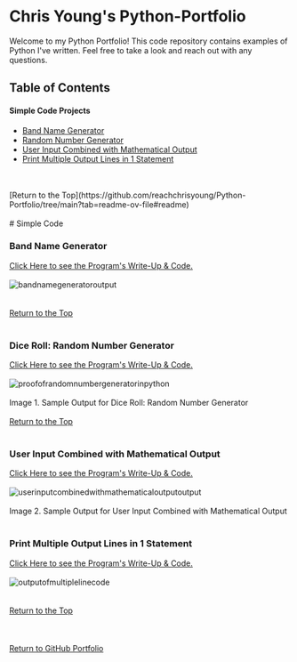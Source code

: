 # Chris Young's Python-Portfolio

Welcome to my Python Portfolio!  This code repository contains examples of Python I've written. Feel free to take a look and reach out with any questions.

## Table of Contents


#### Simple Code Projects
+ [Band Name Generator](https://github.com/reachchrisyoung/Python-Portfolio/tree/main?tab=readme-ov-file#band-name-generator)
+ [Random Number Generator](https://github.com/reachchrisyoung/Python-Portfolio/blob/main/README.md#dice-roll-random-number-generator)
+ [User Input Combined with Mathematical Output](https://github.com/reachchrisyoung/Python-Portfolio/blob/main/README.md#user-input-combined-with-mathematical-output)
+ [Print Multiple Output Lines in 1 Statement](https://github.com/reachchrisyoung/Python-Portfolio/blob/main/README.md#print-multiple-output-lines-in-1-statement)
<br />
<br />
[Return to the Top](https://github.com/reachchrisyoung/Python-Portfolio/tree/main?tab=readme-ov-file#readme)
<br />
<br />
# Simple Code

### Band Name Generator
[Click Here to see the Program's Write-Up & Code.](https://github.com/reachchrisyoung/Python-Portfolio/blob/89c0e95d03308c0dca620e386a25329a073bca39/Band-Name-Generator)<br />
<br />
![bandnamegeneratoroutput](https://github.com/user-attachments/assets/d7f0b730-2559-4e41-b45b-a59c1d163376)<br />
<br />
<br />
[Return to the Top](https://github.com/reachchrisyoung/Python-Portfolio/tree/main?tab=readme-ov-file#readme)
<br />
<br />
### Dice Roll: Random Number Generator
[Click Here to see the Program's Write-Up & Code.](https://github.com/reachchrisyoung/Python-Portfolio/blob/a90acd608544882d84def77406f030ddc909bebb/Random%20Number%20Generator%3A%20Dice%20Roll)<br />
<br />
![proofofrandomnumbergeneratorinpython](https://github.com/user-attachments/assets/349e98fd-0b1e-484a-9a0d-5a3089d6b48e) <br />
<br />
Image 1. Sample Output for Dice Roll: Random Number Generator
<br />
<br />
[Return to the Top](https://github.com/reachchrisyoung/Python-Portfolio/tree/main?tab=readme-ov-file#readme)
<br />
<br />
### User Input Combined with Mathematical Output
[Click Here to see the Program's Write-Up & Code.](https://github.com/reachchrisyoung/Python-Portfolio/blob/68bc03d45a147332224d32c14c2a713032202ebe/User-Input-Math-Output)<br />
<br />
![userinputcombinedwithmathematicaloutputoutput](https://github.com/user-attachments/assets/63af8d80-6a52-454c-b3b2-b6c0da2a052f)<br />
<br />
Image 2. Sample Output for User Input Combined with Mathematical Output<br />
<br />
### Print Multiple Output Lines in 1 Statement
[Click Here to see the Program's Write-Up & Code.](https://github.com/reachchrisyoung/Python-Portfolio/blob/87169c0e4c4ad4e4a84907862451cd72ff303d86/Print-Multiple-Output-Lines)<br />
<br />
![outputofmultiplelinecode](https://github.com/user-attachments/assets/45959e6b-2600-4ff3-ae12-97c75aff2870)<br />
<br />
<br />
[Return to the Top](https://github.com/reachchrisyoung/Python-Portfolio/tree/main?tab=readme-ov-file#readme)
<br />
<br />
<br />
<br />
[Return to GitHub Portfolio](https://github.com/reachchrisyoung)

